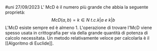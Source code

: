 #uni 27/09/2023
L' McD è il numero più grande che abbia la seguente proprietà:$$McD(a,b) = k \in N \ t.c. k |a\ e\ k|b$$ L'McD esiste sempre ed è almeno 1.
L'operazione di trovare l'McD viene spesso usata in crittografia per via della grande quantità di potenza di calcolo necessitata.
Un metodo relativamente veloce per calcolarla è il [[Algoritmo di Euclide]].